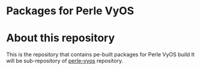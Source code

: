 Packages for Perle VyOS
===================

# About this repository

This is the repository that contains pe-built packages for Perle VyOS build
It will be sub-repository of [perle-vyos](https://github.com/jkim71/perle-vyos) repository.

